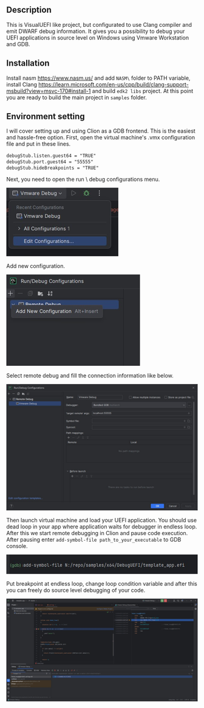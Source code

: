 ## Description

This is VisualUEFI like project, but configurated to use Clang compiler and emit DWARF debug information. 
It gives you a possibility to debug your UEFI applications in source level on Windows using Vmware Workstation and
GDB.

## Installation

Install nasm https://www.nasm.us/ and add ```NASM\``` folder to PATH variable, install Clang 
https://learn.microsoft.com/en-us/cpp/build/clang-support-msbuild?view=msvc-170#install-1 and build ```edk2 libs```
project. At this point you are ready to build the main project in ```samples``` folder.

## Environment setting

I will cover setting up and using Clion as a GDB frontend. This is the easiest and hassle-free option.
First, open the virtual machine's .vmx configuration file and put in these lines.

```
debugStub.listen.guest64 = "TRUE"
debugStub.port.guest64 = "55555"
debugStub.hideBreakpoints = "TRUE"
```

Next, you need to open the run \ debug configurations menu.

![plot](/pictures/slide1.jpg)

Add new configuration.

![plot](/pictures/slide2.jpg)

Select remote debug and fill the connection information like below.

![plot](/pictures/slide3.jpg)

Then launch virtual machine and load your UEFI application. You should use dead loop in your app
where application waits for debugger in endless loop. After this we start remote debugging in Clion
and pause code execution. After pausing enter ```add-symbol-file path_to_your_executable``` to GDB console.

![plot](/pictures/slide4.jpg)

Put breakpoint at endless loop, change loop condition variable and after this you can freely do source level
debugging of your code.

![plot](/pictures/slide5.jpg)
